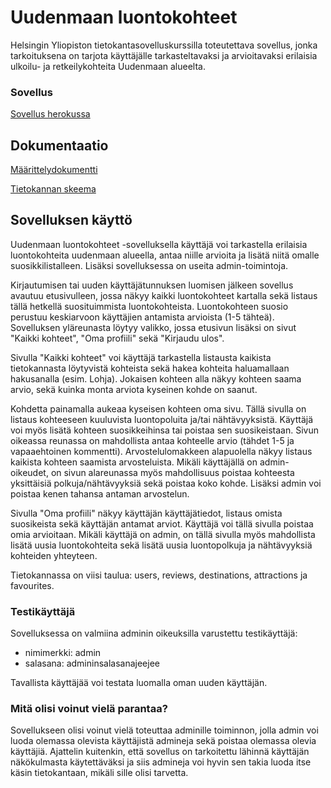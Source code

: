 # Uudenmaan luontokohteet

Helsingin Yliopiston tietokantasovelluskurssilla toteutettava sovellus, jonka tarkoituksena on tarjota käyttäjälle tarkasteltavaksi ja arvioitavaksi erilaisia ulkoilu- ja retkeilykohteita Uudenmaan alueelta.

### Sovellus

[Sovellus herokussa](https://uudenmaan-luontokohteet.herokuapp.com)

## Dokumentaatio

[Määrittelydokumentti](https://github.com/hackinen/uudenmaan-luontokohteet/blob/main/dokumentaatio/maarittelydokumentti.md)

[Tietokannan skeema](https://github.com/hackinen/uudenmaan-luontokohteet/blob/main/dokumentaatio/tietokantaskeema.md)

## Sovelluksen käyttö

Uudenmaan luontokohteet -sovelluksella käyttäjä voi tarkastella erilaisia luontokohteita uudenmaan alueella, antaa niille arvioita ja lisätä niitä omalle suosikkilistalleen. Lisäksi sovelluksessa on useita admin-toimintoja.

Kirjautumisen tai uuden käyttäjätunnuksen luomisen jälkeen sovellus avautuu etusivulleen, jossa näkyy kaikki luontokohteet kartalla sekä listaus tällä hetkellä suosituimmista luontokohteista. Luontokohteen suosio perustuu keskiarvoon käyttäjien antamista arvioista (1-5 tähteä). Sovelluksen yläreunasta löytyy valikko, jossa etusivun lisäksi on sivut "Kaikki kohteet", "Oma profiili" sekä "Kirjaudu ulos".

Sivulla "Kaikki kohteet" voi käyttäjä tarkastella listausta kaikista tietokannasta löytyvistä kohteista sekä hakea kohteita haluamallaan hakusanalla (esim. Lohja). Jokaisen kohteen alla näkyy kohteen saama arvio, sekä kuinka monta arviota kyseinen kohde on saanut.

Kohdetta painamalla aukeaa kyseisen kohteen oma sivu. Tällä sivulla on listaus kohteeseen kuuluvista luontopoluita ja/tai nähtävyyksistä. Käyttäjä voi myös lisätä kohteen suosikkeihinsa tai poistaa sen suosikeistaan. Sivun oikeassa reunassa on mahdollista antaa kohteelle arvio (tähdet 1-5 ja vapaaehtoinen kommentti). Arvostelulomakkeen alapuolella näkyy listaus kaikista kohteen saamista arvosteluista. Mikäli käyttäjällä on admin-oikeudet, on sivun alareunassa myös mahdollisuus poistaa kohteesta yksittäisiä polkuja/nähtävyyksiä sekä poistaa koko kohde. Lisäksi admin voi poistaa kenen tahansa antaman arvostelun.

Sivulla "Oma profiili" näkyy käyttäjän käyttäjätiedot, listaus omista suosikeista sekä käyttäjän antamat arviot. Käyttäjä voi tällä sivulla poistaa omia arvioitaan. Mikäli käyttäjä on admin, on tällä sivulla myös mahdollista lisätä uusia luontokohteita sekä lisätä uusia luontopolkuja ja nähtävyyksiä kohteiden yhteyteen.

Tietokannassa on viisi taulua: users, reviews, destinations, attractions ja favourites.


### Testikäyttäjä

Sovelluksessa on valmiina adminin oikeuksilla varustettu testikäyttäjä:

- nimimerkki: admin
- salasana: admininsalasanajeejee

Tavallista käyttäjää voi testata luomalla oman uuden käyttäjän.

### Mitä olisi voinut vielä parantaa?

Sovellukseen olisi voinut vielä toteuttaa adminille toiminnon, jolla admin voi luoda olemassa olevista käyttäjistä admineja sekä poistaa olemassa olevia käyttäjiä. Ajattelin kuitenkin, että sovellus on tarkoitettu lähinnä käyttäjän näkökulmasta käytettäväksi ja siis admineja voi hyvin sen takia luoda itse käsin tietokantaan, mikäli sille olisi tarvetta.